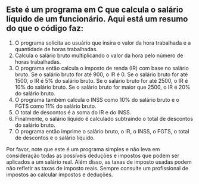 ## Este é um programa em C que calcula o salário líquido de um funcionário. Aqui está um resumo do que o código faz:

1. O programa solicita ao usuário que insira o valor da hora trabalhada e a quantidade de horas trabalhadas.
2. Calcula o salário bruto multiplicando o valor da hora pelo número de horas trabalhadas.
3. O programa então calcula o imposto de renda (IR) com base no salário bruto. Se o salário bruto for até 900, o IR é 0. Se o salário bruto for até 1500, o IR é 5% do salário bruto. Se o salário bruto for até 2500, o IR é 10% do salário bruto. Se o salário bruto for maior que 2500, o IR é 20% do salário bruto.
4. O programa também calcula o INSS como 10% do salário bruto e o FGTS como 11% do salário bruto.
5. O total de descontos é a soma do IR e do INSS.
6. Finalmente, o salário líquido é calculado subtraindo o total de descontos do salário bruto.
7. O programa então imprime o salário bruto, o IR, o INSS, o FGTS, o total de descontos e o salário líquido.

Por favor, note que este é um programa simples e não leva em consideração todas as possíveis deduções e impostos que podem ser aplicados a um salário real. Além disso, as taxas de imposto usadas podem não refletir as taxas de imposto reais. Sempre consulte um profissional de impostos ao calcular impostos e deduções.
